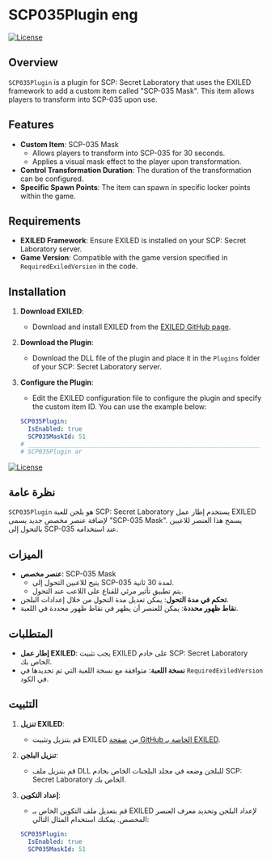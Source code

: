 # SCP035Plugin eng

[![License](https://img.shields.io/badge/license-MIT-blue.svg)](LICENSE)

## Overview

`SCP035Plugin` is a plugin for SCP: Secret Laboratory that uses the EXILED framework to add a custom item called "SCP-035 Mask". This item allows players to transform into SCP-035 upon use.

## Features

- **Custom Item**: SCP-035 Mask
  - Allows players to transform into SCP-035 for 30 seconds.
  - Applies a visual mask effect to the player upon transformation.
- **Control Transformation Duration**: The duration of the transformation can be configured.
- **Specific Spawn Points**: The item can spawn in specific locker points within the game.

## Requirements

- **EXILED Framework**: Ensure EXILED is installed on your SCP: Secret Laboratory server.
- **Game Version**: Compatible with the game version specified in `RequiredExiledVersion` in the code.

## Installation

1. **Download EXILED**:
   - Download and install EXILED from the [EXILED GitHub page](https://github.com/galaxy119/EXILED).

2. **Download the Plugin**:
   - Download the DLL file of the plugin and place it in the `Plugins` folder of your SCP: Secret Laboratory server.

3. **Configure the Plugin**:
   - Edit the EXILED configuration file to configure the plugin and specify the custom item ID. You can use the example below:

   ```yaml
   SCP035Plugin:
     IsEnabled: true
     SCP035MaskId: 51
   # ________________________________________________________________
   # SCP035Plugin ar

[![License](https://img.shields.io/badge/license-MIT-blue.svg)](LICENSE)

## نظرة عامة

`SCP035Plugin` هو بلجن للعبة SCP: Secret Laboratory يستخدم إطار عمل EXILED لإضافة عنصر مخصص جديد يسمى "SCP-035 Mask". يسمح هذا العنصر للاعبين بالتحول إلى SCP-035 عند استخدامه.

## الميزات

- **عنصر مخصص**: SCP-035 Mask
  - يتيح للاعبين التحول إلى SCP-035 لمدة 30 ثانية.
  - يتم تطبيق تأثير مرئي للقناع على اللاعب عند التحول.
- **تحكم في مدة التحول**: يمكن تعديل مدة التحول من خلال إعدادات البلجن.
- **نقاط ظهور محددة**: يمكن للعنصر أن يظهر في نقاط ظهور محددة في اللعبة.

## المتطلبات

- **إطار عمل EXILED**: يجب تثبيت EXILED على خادم SCP: Secret Laboratory الخاص بك.
- **نسخة اللعبة**: متوافقة مع نسخة اللعبة التي تم تحديدها في `RequiredExiledVersion` في الكود.

## التثبيت

1. **تنزيل EXILED**:
   - قم بتنزيل وتثبيت EXILED من [صفحة GitHub الخاصة بـ EXILED](https://github.com/galaxy119/EXILED).

2. **تنزيل البلجن**:
   - قم بتنزيل ملف DLL للبلجن وضعه في مجلد البلجنات الخاص بخادم SCP: Secret Laboratory الخاص بك.

3. **إعداد التكوين**:
   - قم بتعديل ملف التكوين الخاص بـ EXILED لإعداد البلجن وتحديد معرف العنصر المخصص. يمكنك استخدام المثال التالي:

   ```yaml
   SCP035Plugin:
     IsEnabled: true
     SCP035MaskId: 51
